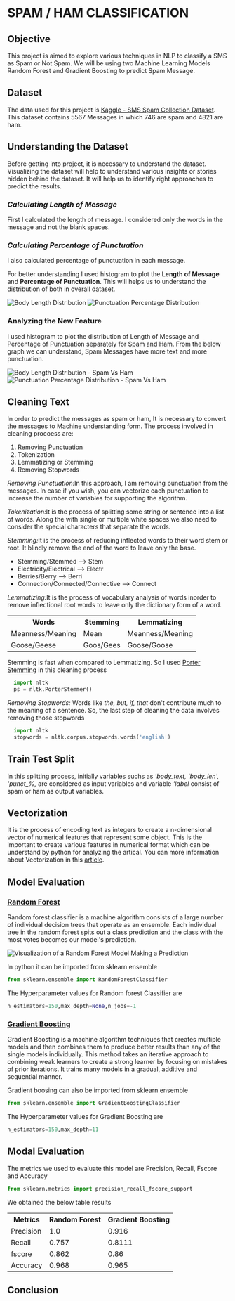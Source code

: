 # SPAM / HAM CLASSIFICATION
<h2>Objective</h2>
<p>This project is aimed to explore various techniques in NLP to classify a SMS as Spam or Not Spam. We will be using two Machine Learning Models Random Forest and Gradient Boosting to predict Spam Message.</p>

<h2>Dataset</h2>
<p>The data used for this project is <a href="https://www.kaggle.com/uciml/sms-spam-collection-dataset">Kaggle - SMS Spam Collection Dataset</a>. This dataset contains 5567 Messages in which 746 are spam and 4821 are ham.</p>

<h2>Understanding the Dataset</h2>
<p>Before getting into project, it is necessary to understand the dataset. Visualizing the dataset will help to understand various insights or stories hidden behind the dataset. It will help us to identify right approaches to predict the results.</p>

<h3><i>Calculating Length of Message</i></h3>
<p>First I calculated the length of message. I considered only the words in the message and not the blank spaces.</p> 

<h3><i>Calculating Percentage of Punctuation</i></h3>
<p>I also calculated percentage of punctuation in each message.</p> 

<p>For better understanding I used histogram to plot the <b>Length of Message</b> and <b>Percentage of Punctuation</b>. This will helps us to understand the distribution of both in overall dataset.</p>

<img src="https://user-images.githubusercontent.com/57459830/101291667-94921f80-37d8-11eb-8238-3457dfaeb47a.png" alt="Body Length Distribution"> <img src="https://user-images.githubusercontent.com/57459830/101291811-7f69c080-37d9-11eb-8c0b-744308b6fa0c.png" alt="Punctuation Percentage Distribution"> 

<h3>Analyzing the New Feature</h3>
<p>I used histogram to plot the distribution of Length of Message and Percentage of Punctuation separately for Spam and Ham. From the below graph we can understand, Spam Messages have more text and more punctuation.</p>

<img src="https://user-images.githubusercontent.com/57459830/101295532-25bec180-37ec-11eb-9bac-2834586c1ebd.png" alt="Body Length Distribution - Spam Vs Ham "> <img src="https://user-images.githubusercontent.com/57459830/101295558-5f8fc800-37ec-11eb-88bc-ef243aab60cf.png" alt="Punctuation Percentage Distribution - Spam Vs Ham ">

<h2>Cleaning Text</h2>
<p>In order to predict the messages as spam or ham, It is necessary to convert the messages to Machine understanding form. The process involved in cleaning procoess are:</p>
<ol>
  <li>Removing Punctuation</li>
  <li>Tokenization</li>
  <li>Lemmatizing or Stemming</li>
  <li>Removing Stopwords</li>
</ol>
<p>
<i>Removing Punctuation:</i>In this approach, I am removing punctuation from the messages. In case if you wish, you can vectorize each punctuation to increase the number of variables for supporting the algorithm.
  
<i>Tokenization:</i>It is the process of splitting some string or sentence into a list of words. Along the with single or multiple white spaces we also need to consider the special characters that separate the words. 

<i>Stemming:</i>It is the process of reducing inflected words to their word stem or root. It blindly remove the end of the word to leave only the base. 
<ul>
  <li>Stemming/Stemmed  -->  Stem</li>
  <li>Electricity/Electrical  -->  Electr</li>
  <li>Berries/Berry  -->  Berri</li>
  <li>Connection/Connected/Connective  -->  Connect</li>
</ul>
<i>Lemmatizing:</i>It is the process of vocabulary analysis of words inorder to remove inflectional root words to leave only the dictionary form of a word.</p>

<table>
  <tr>
    <th>Words</th>
    <th>Stemming</th>
    <th>Lemmatizing</th>
  </tr>
  <tr>
    <td>Meanness/Meaning</td>
    <td>Mean</td>
    <td>Meanness/Meaning</td>
  </tr>
  <tr>
    <td>Goose/Geese</td>
    <td>Goos/Gees</td>
    <td>Goose/Goose</td>
  </tr>
</table>
<p>Stemming is fast when compared to Lemmatizing. So I used <a href="https://tartarus.org/martin/PorterStemmer/">Porter Stemming</a> in this cleaning process</p>

```python
  import nltk
  ps = nltk.PorterStemmer()
```


<i>Removing Stopwords:</i> Words like <i>the, but, if, that</i> don't contribute much to the meaning of a sentence. So, the last step of cleaning the data involves removing those stopwords

```python
  import nltk
  stopwords = nltk.corpus.stopwords.words('english')
```

<h2>Train Test Split</h2>
<p>In this splitting process, initially variables suchs as <i>'body_text, 'body_len', 'punct_%,</i> are considered as input variables and variable <i>'label</i> consist of spam or ham as output variables.</p>

<h2>Vectorization</h2>
<p>It is the process of encoding text as integers to create a n-dimensional vector of numerical features that represent some object. This is the important to create various features in numerical format which can be understand by python for analyzing the artical. You can more information about Vectorization in this <a href="https://medium.com/@paritosh_30025/natural-language-processing-text-data-vectorization-af2520529cf7">article</a>.</p>

<h2>Model Evaluation</h2>
<h3><a href="https://towardsdatascience.com/understanding-random-forest-58381e0602d2">Random Forest</a></h3>
<p>Random forest classifier is a machine algorithm consists of a large number of individual decision trees that operate as an ensemble. Each individual tree in the random forest spits out a class prediction and the class with the most votes becomes our model's prediction.</p>
<img src="https://miro.medium.com/max/750/1*VHDtVaDPNepRglIAv72BFg.jpeg" alt="Visualization of a Random Forest Model Making a Prediction"> 

In python it can be imported from sklearn ensemble
```python
from sklearn.ensemble import RandomForestClassifier
```

The Hyperparameter values for Random forest Classifier are
```python
n_estimators=150,max_depth=None,n_jobs=-1
```                                                                                                                                              
<h3><a href="https://machinelearningmastery.com/gentle-introduction-gradient-boosting-algorithm-machine-learning/">Gradient Boosting</a></h3>
<p>Gradient Boosting is a machine algorithm techniques that creates multiple models and then combines them to produce better results than any of the single models individually. This method takes an iterative approach to combining weak learners to create a strong learner by focusing on mistakes of prior iterations. It trains many models in a gradual, additive and sequential manner.</p>

Gradient boosing can also be imported from sklearn ensemble
```python
from sklearn.ensemble import GradientBoostingClassifier
```

The Hyperparameter values for Gradient Boosting are
```python
n_estimators=150,max_depth=11
```

<h2>Modal Evaluation</h2>
The metrics we used to evaluate this model are Precision, Recall, Fscore and Accuracy

```python
from sklearn.metrics import precision_recall_fscore_support
```

We obtained the below table results
<table>
  <tr>
    <th>Metrics</th>
    <th>Random Forest</th>
    <th>Gradient Boosting</th>
  </tr>
  <tr>
    <td>Precision</td>
    <td>1.0</td>
    <td>0.916</td>
  </tr>
  <tr>
    <td>Recall</td>
    <td>0.757</td>
    <td>0.8111</td>
  </tr>
  <tr>
    <td>fscore</td>
    <td>0.862</td>
    <td>0.86</td>
  </tr>
  <tr>
    <td>Accuracy</td>
    <td>0.968</td>
    <td>0.965</td>
  </tr>
  </table>

<h2>Conclusion</h2>
  







